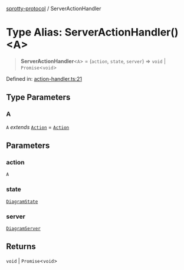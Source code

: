 
[sprotty-protocol](../globals) / ServerActionHandler

# Type Alias: ServerActionHandler()\<A\>

> **ServerActionHandler**\<`A`\> = (`action`, `state`, `server`) => `void` \| `Promise`\<`void`\>

Defined in: [action-handler.ts:21](https://github.com/eclipse-sprotty/sprotty/blob/f9b2433481cc27a1ac0c92d525a92039ae7f6c76/packages/sprotty-protocol/src/action-handler.ts#L21)

## Type Parameters

### A

`A` *extends* [`Action`](../Interface.Action) = [`Action`](../Interface.Action)

## Parameters

### action

`A`

### state

[`DiagramState`](../Interface.DiagramState)

### server

[`DiagramServer`](../Class.DiagramServer)

## Returns

`void` \| `Promise`\<`void`\>
